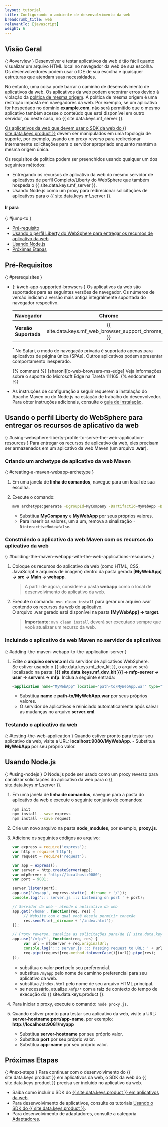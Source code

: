 ```yaml
---
layout: tutorial
title: Configurando o ambiente de desenvolvimento da web
breadcrumb_title: web
relevantTo: [javascript]
weight: 6
---
```

<!-- NLS_CHARSET=UTF-8 -->
## Visão Geral
{: #overview }
Desenvolver e testar aplicativos da web é tão fácil quanto visualizar um arquivo HTML local no navegador da web de sua escolha.  
Os desenvolvedores podem usar o IDE de sua escolha e quaisquer estruturas que atendam suas necessidades.

No entanto, uma coisa pode barrar o caminho de desenvolvimento de aplicativos da web. Os aplicativos da web podem encontrar erros devido à violação da [política de mesma origem](https://developer.mozilla.org/en-US/docs/Web/Security/Same-origin_policy). A política de mesma origem é uma restrição imposta em navegadores da web. Por exemplo, se um aplicativo for hospedado no domínio **example.com**, não será permitido que o mesmo aplicativo também acesse o conteúdo que está disponível em outro servidor, ou neste caso, no {{ site.data.keys.mf_server }}.

[Os aplicativos da web que devem usar o SDK da web do {{ site.data.keys.product }}](../../../application-development/sdk/web) devem ser manipulados em uma topologia de suporte, por exemplo, usando um proxy reverso para redirecionar internamente solicitações para o servidor apropriado enquanto mantém a mesma origem única.

Os requisitos de política podem ser preenchidos usando qualquer um dos seguintes métodos:

- Entregando os recursos de aplicativo da web do mesmo servidor de aplicativos de perfil Completo/Liberty do WebSphere que também hospeda o {{ site.data.keys.mf_server }}.
- Usando Node.js como um proxy para redirecionar solicitações de aplicativos para o {{ site.data.keys.mf_server }}.

#### Ir para
{: #jump-to }
- [Pré-requisito](#prerequisites)
- [Usando o perfil Liberty do WebSphere para entregar os recursos de aplicativo da web ](#using-websphere-liberty-profile-to-serve-the-web-application-resources)
- [Usando Node.js](#using-nodejs)
- [Próximas Etapas](#next-steps)

## Pré-Requisitos
{: #prerequisites }
-   {: #web-app-supported-browsers }
    Os aplicativos da web são suportados para as seguintes versões de navegador. Os números de versão indicam a versão mais antiga integralmente suportada do navegador respectivo.

    | Navegador               | Chrome   | Safari<sup>*</sup>   | Internet Explorer   | Firefox   | Android Browser   |
    |-----------------------|:--------:|:--------------------:|:-------------------:|:---------:|:-----------------:|
    | **Versão Suportada** |  {{ site.data.keys.mf_web_browser_support_chrome_ver }} | {{ site.data.keys.mf_web_browser_support_safari_ver }} | {{ site.data.keys.mf_web_browser_support_ie_ver }} | {{ site.data.keys.mf_web_browser_support_firefox_ver }} | {{ site.data.keys.mf_web_browser_support_android_ver }}  |

    <sup>*</sup> No Safari, o modo de navegação privada é suportado apenas para aplicativos de página única (SPAs). Outros aplicativos podem apresentar comportamento inesperado.

    {% comment %} [sharonl][c-web-browsers-ms-edge] Veja informações sobre o suporte do Microsoft Edge na Tarefa 111165. {% endcomment %}

-   As instruções de configuração a seguir requerem a instalação do Apache Maven ou do Node.js na estação de trabalho do desenvolvedor. Para obter instruções adicionais, consulte o [guia de instalação](../mobilefirst/installation-guide/).

## Usando o perfil Liberty do WebSphere para entregar os recursos de aplicativo da web
{: #using-websphere-liberty-profile-to-serve-the-web-application-resources }
Para entregar os recursos de aplicativo da web, eles precisam ser armazenados em um aplicativo da web Maven (um arquivo **.war**).

### Criando um archetype de aplicativo da web Maven
{: #creating-a-maven-webapp-archetype }
1. Em uma janela de **linha de comandos**, navegue para um local de sua escolha.
2. Execute o comando:

   ```bash
   mvn archetype:generate -DgroupId=MyCompany -DartifactId=MyWebApp -DarchetypeArtifactId=maven-archetype-webapp -DinteractiveMode=false
   ```
    - Substitua **MyCompany** e **MyWebApp** por seus próprios valores.
    - Para inserir os valores, um a um, remova a sinalização `-DinteractiveMode=false`.

### Construindo o aplicativo da web Maven com os recursos do aplicativo da web 
{: #building-the-maven-webapp-with-the-web-applications-resources }
1. Coloque os recursos do aplicativo da web (como HTML, CSS, JavaScript e arquivos de imagem) dentro da pasta gerada **[MyWebApp] → src → Main → webapp**.

    > A partir de agora, considere a pasta **webapp** como o local de desenvolvimento do aplicativo da web.

2. Execute o comando: `mvn clean install` para gerar um arquivo .war contendo os recursos da web do aplicativo.  
   O arquivo .war gerado está disponível na pasta **[MyWebApp] → target**.
   
    > <span class="glyphicon glyphicon-exclamation-sign" aria-hidden="true"></span> **Importante:** `mvn clean install` deverá ser executado sempre que você atualizar um recurso da web.

### Incluindo o aplicativo da web Maven no servidor de aplicativos
{: #adding-the-maven-webapp-to-the-application-server }
1. Edite o **arquivo server.xml** do servidor de aplicativos WebSphere.  
    Se estiver usando o {{ site.data.keys.mf_dev_kit }}, o arquivo será localizado na pasta: [**{{ site.data.keys.mf_dev_kit }}] → mfp-server → user → servers → mfp**. Inclua a seguinte entrada:

   ```xml
   <application name="MyWebApp" location="path-to/MyWebApp.war" type="war"></application>
   ```
    - Substitua **name** e **path-to/MyWebApp.war** por seus próprios valores.
    - O servidor de aplicativos é reiniciado automaticamente após salvar as mudanças no arquivo **server.xml**.  

### Testando o aplicativo da web
{: #testing-the-web-application }
Quando estiver pronto para testar seu aplicativo da web, visite a URL: **localhost:9080/MyWebApp**.
    - Substitua **MyWebApp** por seu próprio valor.

## Usando Node.js
{: #using-nodejs }
O Node.js pode ser usado como um proxy reverso para canalizar solicitações do aplicativo da web para o {{ site.data.keys.mf_server }}.

1. Em uma janela de **linha de comandos**, navegue para a pasta do aplicativo da web e execute o seguinte conjunto de comandos: 

   ```bash
   npm init
   npm install --save express
   npm install --save request
   ```

2. Crie um novo arquivo na pasta **node_modules**, por exemplo, **proxy.js**.
3. Adicione os seguintes códigos ao arquivo:

   ```javascript
   var express = require('express');
   var http = require('http');
   var request = require('request');

   var app = express();
   var server = http.createServer(app);
   var mfpServer = "http://localhost:9080";
   var port = 9081;

   server.listen(port);
   app.use('/myapp', express.static(__dirname + '/'));
   console.log('::: server.js ::: Listening on port ' + port);

   // Servidor da web - atende o aplicativo da web
   app.get('/home', function(req, res) {
        // Website com o qual você deseja permitir conexão
        res.sendFile(__dirname + '/index.html');
   });

   // Proxy reverso, canaliza as solicitações para/de {{ site.data.keys.mf_server }}
   app.use('/mfp/*', function(req, res) {
        var url = mfpServer + req.originalUrl;
        console.log('::: server.js ::: Passing request to URL: ' + url);
        req.pipe(request[req.method.toLowerCase()](url)).pipe(res);
   });
   ```
    - substitua o valor **port** pelo seu preferencial.
    - substitua `/myapp` pelo nome de caminho preferencial para seu aplicativo da web.
    - substitua `/index.html` pelo nome de seu arquivo HTML principal.
    - se necessário, atualize `/mfp/*` com a raiz de contexto do tempo de execução do {{ site.data.keys.product }}.

4. Para iniciar o proxy, execute o comando: `node proxy.js`.
5. Quando estiver pronto para testar seu aplicativo da web, visite a URL: **server-hostname:port/app-name**, por exemplo: **http://localhost:9081/myapp**
    - Substitua **server-hostname** por seu próprio valor.
    - Substitua **port** por seu próprio valor.
    - Substitua **app-name** por seu próprio valor.

## Próximas Etapas
{: #next-steps }
Para continuar com o desenvolvimento do {{ site.data.keys.product }} em aplicativos da web, o SDK da web do {{ site.data.keys.product }} precisa ser incluído no aplicativo da web.

* Saiba como incluir o SDK do [{{ site.data.keys.product }} em aplicativos da web](../../../application-development/sdk/web/).
* Para desenvolvimento de aplicativos, consulte os tutoriais [Usando o SDK do {{ site.data.keys.product }}](../../../application-development/).
* Para desenvolvimento de adaptadores, consulte a categoria [Adaptadores](../../../adapters/).
